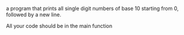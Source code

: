  a program that prints all single digit numbers of base 10 starting from 0, followed by a new line.

All your code should be in the main function

